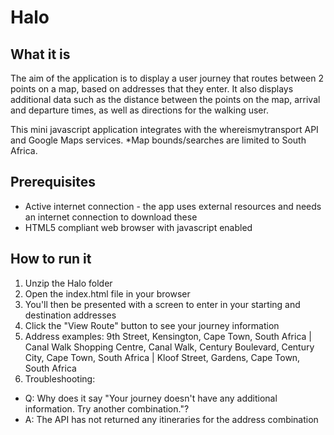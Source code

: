 Halo
=======

What it is
-----------

The aim of the application is to display a user journey that routes between 2 points on a map, based on addresses that they enter. It also displays additional data such as the distance between the points on the map, arrival and departure times, as well as directions for the walking user. 

This mini javascript application integrates with the whereismytransport API and Google Maps services. *Map bounds/searches are limited to South Africa.

Prerequisites
--------------

  * Active internet connection - the app uses external resources and needs an internet connection to download these
  * HTML5 compliant web browser with javascript enabled

How to run it
--------------

  1. Unzip the Halo folder
  2. Open the index.html file in your browser
  3. You'll then be presented with a screen to enter in your starting and destination addresses
  4. Click the "View Route" button to see your journey information
  5. Address examples: 9th Street, Kensington, Cape Town, South Africa | Canal Walk Shopping Centre, Canal Walk, Century Boulevard, Century City, Cape Town, South Africa | Kloof Street, Gardens, Cape Town, South Africa
  6. Troubleshooting: 
  * Q: Why does it say "Your journey doesn't have any additional information. Try another combination."? 
  * A: The API has not returned any itineraries for the address combination 